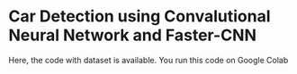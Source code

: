 # Car Detection using Convalutional Neural Network and Faster-CNN
Here, the code with dataset is available. You run this code on Google Colab
